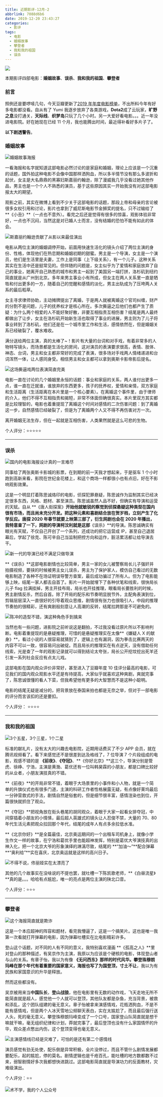 ```yaml
---
title: 近期影评-12月-2
abbrlink: 7088d6b6
date: 2019-12-20 23:43:27
categories:
  - 影评
tags:
  - 电影
  - 婚姻故事
  - 攀登者
  - 我和我的祖国
  - 误杀
---
```


![](https://i.loli.net/2019/12/29/r2ZKavdby78WP1A.jpg)

本期影评四部电影：**婚姻故事**、**误杀**、**我和我的祖国**、**攀登者**

### 前言

照例还是要啰嗦几句，今天豆瓣更新了[2019 年年度电影榜单](https://movie.douban.com/annual/2019?source=movie_navigation)，不出所料今年有好多电影都没看。自从有了 Yumi 我逐步放弃了各类游戏，**Dota2**成了云玩家，**旷野之息**没打通关，**天际线**、**织梦岛**只玩了几个小时。另一大爱好看电影。。。近一年没进电影院。好在她现在已经 11 个月，我也能腾出时间，最近得补看好多片子了。

**以下剧透警告**。

 <!-- more -->

### 婚姻故事

![婚姻故事海报](https://i.loli.net/2019/12/23/6ScAugbPY7ZnK8I.jpg)

一看海报和名字就知道这部电影必然讨论的是家庭和婚姻，理论上应该是一个沉重的话题，国外拍这种电影不会像中国那样洒狗血，所以多半情节没有那么多波折和起伏，女主是大名鼎鼎的黑寡妇斯嘉丽约翰逊，除了漫威我几乎没看过她其他作品，男主也是一个个人不熟悉的演员，基于这些原因其实一开始我没有对这部电影报太大的期望。

观影之前，其实在微博上看到不少关于这部电影的话题，那段上帝和母亲的言论被很多女权引用和讨论，影片也拿到了威尼斯电影节金狮奖的提名，只不过输给了**《小丑》**（一点也不意外）。看完之后还是觉得有很多的惊喜，观影体验非常好，一点也不沉闷，当然这是对已婚人士而言，没有结婚的恐怕不能有如此的体会。

<img src="https://s2.ax1x.com/2019/12/21/QvXcEd.jpg" alt="斯嘉丽约翰逊贡献了从影以来最佳演出" />

电影从两位主演的婚姻调停开始，前面用快速生活化的镜头介绍了两位主演的身份、性格，体现他们在热恋期和婚姻初期的甜蜜。男主是一个导演，女主是一个演员，他们是生活里是夫妻，工作上是同事（上下级关系），有一个儿子。这种关系其实在生活中还是挺常见的。但伴随的问题是，女主似乎为了爱情和家庭放弃了自己的事业，她离开自己熟悉的城市和男主一起到了美国另一端打拼，洛杉矶到纽约简直就是从广州到北京。多年来男主事业小有所成，但女主在两人关系里一直是牺牲和付出更多的一方，随着自己的觉醒和感情的淡化，男主出轨成为了压垮两人关系的最后稻草。

女主寻求律师协助，主动摊牌提出了离婚，于是两人就被离婚这个官司纠缠，财产的分割不是问题，儿子的抚养权才是核心所在。多次撕逼之后他们也都产生了质疑：为什么两个相爱的人不能好聚好散，非要互相指责互相伤害？结尾是两人最终都做出了让步，女主在洛杉矶开始新生活也取得了事业的进展，男主则为了儿子将事业转到了洛杉矶，他们还是在一个城市里工作和生活，感情依然在，但是婚姻关系已经破裂了，覆水难收。

满分送给两位主演，真的太棒了~！影片有大量的台词和对手戏，有着非常多的人物特写镜头，而场景都是生活化的房间，这对演员的表演要求很高，表情、肢体、神态、台词，男主和女主都非常好的完成了表演，很多场对手戏两人情绪递进和台词浑然一体，让人感同身受。相信男主和女主都可以拿到奥斯卡影帝影后提名。

<img src="https://s2.ax1x.com/2019/12/20/QXPolt.jpg" alt="这场撕逼戏两位表演简直完美" />

电影一直在讨论的几个婚姻里永恒的话题：事业和家庭的关系，两人谁付出更多一点，谁一直在迁就谁，谁放弃的东西更多，孩子的抚养权，爱情和亲情，双方家庭和生活距离（生活距离在本片里是一个核心要素）。在离婚这个事件里，由于律师的介入，他们不得不互相指责和揭短，非常不体面但确很真实。本片里双方其实都是比较理智的，电影也着重提现了离婚这个时间对感情的二次伤害问题：到了离婚这一步，自然感情已经破裂了，但是为了离婚两个人又不得不再伤害对方一次。

离开婚姻无法生存，但在一起就是互相伤害，人类果然就是这么可悲的生物。

个人评分：⭐⭐⭐⭐⭐

---

### 误杀

![国内的电影海报设计真的一言难尽](https://i.loli.net/2019/12/23/FrOLaWx6CZRbHld.jpg)

同事给了两张奥斯卡影城的影票，在到期的前一天我才想起来，于是驱车 1 个小时跑到高新来看，影院在世纪金花楼上，和这个商场一样都很小也有点旧，好在不影响观影效果。

这是一个明显打着陈思诚烙印的电影，侦探犯罪悬疑，陈思诚作为监制其实已经决定很多东西，风格、题材、甚至演员。陈思诚虽然人品不好，但确实有导演和运营的天赋。自从 **《唐人街探案》**开始他就敏锐的察觉到侦探悬疑这种类型在国内很有市场，而且尚未充分开发。把这种元素和喜剧结合放在贺岁档，立刻产生了化学反应。唐探 2020 年春节就要上映第三部了，衍生网剧也会在 2020 年播出，我特意查了一下，网剧的导演柯汶利就是这部**《误杀》**的导演。陈思诚确实有眼光有天赋，不仅自己开创了一个系列，还成功的把它运营成 IP，甚至自己退居幕后，学起了徐克、陈可辛自己当监制把控方向和运作，脏活累活都让给导演去干。

<img src="https://s2.ax1x.com/2019/12/20/QXgnuF.jpg" alt="新一代的导演已经不满足只做导演" />

**《误杀》**这部电影剧情也比较简单，男主一家的女儿被警察局长儿子强奸并拍摄视频，要挟的时候被男主女儿误杀，男主为了保护家人，模仿自己看过的无数电影制造了各种不在场证明误导警方查案，最后成功骗过了所有人。但为了电影能够上映，结尾一家人都去自首了。影片一开始就埋下了各种伏笔和线索，很快局长儿子 flag 拉满挂掉，男主开挂布局，局长也开挂推理，眼看局长要胜利的时候，男主剧情反杀，然后自首。除了开局的配乐和节奏明显脱节外，主配角表演到位，剪辑层层深入一直很好的引导着观众思维，剧情很有张力也很吸引人，中段的推理节奏拍的很精彩，还有爽剧般刻意让人高潮的反转，结尾拉跨那是不可避免的。

<img src="https://s2.ax1x.com/2019/12/20/QXgC7j.jpg" alt="陈冲的造型不错，演这种角色手到擒来" />

当然也有一些问题，进影院之前听说这是翻拍，不过我没看过原片所以不影响判断。电影着重提现的是悬疑推理，可惜的是悬疑推理实在太像**《嫌疑人 X 的献身》**，看过小说的人很容易就猜到了，逻辑上也有漏洞，因为拳击比赛两天的内容不可以一致，很容易问出破绽。而且局长的推理实在有点逆天，没有借助任何线索，光是查了一年的观影记录就可以得到结论太夸张，局长公开挖坟挖出死羊还引发一系列社会反应有点太儿戏。

这部电影在国内观众评价非常好，甚至进入了豆瓣年度 10 佳评分最高的电影，可见我们的国内观众观影水平还是有待提高，大家似乎就喜欢这种爽剧，爽就完事了，陈思诚很懂的看人下菜，但我希望他有更多的大智慧而不是这种小聪明。

电影的结尾无疑是减分的，把背景放在泰国来拍也都是无奈之举，但对于一部电影的评分而言该扣的还是要扣。

个人评分： ⭐⭐⭐⭐

---

### 我和我的祖国

![3个五星，3个三星，1个二星](https://i.loli.net/2019/12/23/xVZjzQeob37tPhi.jpg)

标准的献礼片，没有太大的兴趣去电影院，近期用话费买了不少 APP 会员，就在腾讯视频看了。看下来感觉还不是很差到达及格线了，7 位导演 7 个片段组成的电影，观感不错的是 **《前夜》**、**《夺冠》**、**《你好北京》**这三个，导演分别是管虎、徐峥、宁浩，主演是黄渤、葛优还有一位叫韩昊霖的小朋友，都是口碑比较好的从业者，小朋友演技真的不错。

**《前夜》**的开局非常不错，着眼于大场景里的小事件和小人物，就是一个简单的升旗仪式也有很多门道，主演的科研工作者性格展露无疑，有点像好莱坞最后一分钟营救式的手法，剧情自然是俗套的，但是细节很丰富，感情渲染也到位，开篇很快就抓住了观众。

**《夺冠》**把视角放在街头巷尾的胡同观众，着眼于大家一起看女排夺冠，中间穿插着小朋友的小情愫，最后超人英雄式的镜头让人忍俊不禁，大量的 70、80 年代生活元素把观众拉回那个年代，结尾的成年人有点多余拉低水准。

**《北京你好》**是全篇最佳，北京奥运期间的一个出租车司机身上，就像小学生作文一样的故事，在宁浩和葛优手里也能超神发挥，特别是葛优大爷演技真的出神入化，把一个北京大爷的形象演绎的淋漓尽致，结尾的 **“加油～”**配合弹幕 **“奥利给”**实在喜庆，北京奥运就是这样的高兴日子。

<img src="https://s2.ax1x.com/2019/12/20/QXWIPA.jpg" alt="不得不说，佟丽娅实在太漂亮了" />

其他的几个故事实在没啥说的不提也罢，就吐槽一下陈凯歌老师，**《白昼流星》**真的是。。。哈哈有点尴尬，唯一的亮点是两位主演的陕北口音。

个人评分：⭐⭐⭐

---

### 攀登者

![这个海报简直就是欺诈](https://i.loli.net/2019/12/23/kGKQtmd24Pwf8Ob.jpg)

这是一个本应超神的阵容和题材，看完我懵逼了，这是一个搞笑片。这也是唯一我第一次看就打开弹幕的电影，因为弹幕吐槽实在比电影精彩许多。

登山这个话题，对不同的人有不同的意义，我特别喜欢漫画 **《孤高之人》**里对登山的那种描述，有吴京作为主演，我原以为应该是个硬核的电影，体现登山者与山的关系。有章子怡，我以为有像 **《无问西东》**那样的时代风华。攀登珠穆朗玛峰在那个年代有着重要的国家意义，海报也写了**为国登顶，寸土不让**，我以为有民族和家国意识的升华是释放。

然而这些都没有。

吴京被用来当**中国队长**，**登山战狼**，他在电影里有无数的动作戏，飞天走地无所不能简直就是超人，感觉他一个人就可以登顶，其他队友都是杂鱼，充当背景，被救和添乱，这个团队组建的毫无意义。章子怡被拿来演感情戏，花瓶洒狗血，不是不能有感情戏，但是两个人冰天雪地公频聊天表白，实在太尴尬了，而且最后强行送人头，死的毫无意义。攀登珠穆朗玛峰变成了一个口号，国家登山队简直就是想干嘛就干嘛，毫无组织纪律和计划，莽就完事了，最后登顶也没有什么家国情怀的升华，观众差点憋出内伤，这个登顶变得也毫无意义。

<img src="https://s2.ax1x.com/2019/12/20/QX46vq.jpg" alt="主演感情线已经是灾难了，可怕的是还有第二个感情线"  />

演员感觉有劲无处使，配乐倒是异常积极，全片没停过，而且不管什么剧情发展都要配乐，起的尴尬，停的莫名。剧情逻辑也是千疮百孔，能吐槽的地方数都数不过来，弱智剧情好多次我都想快进跳过。这部电影简直就是导演功力的反面教材，灾难级演出。

个人评分：⭐⭐

![术不学，我的个人公众号](https://s2.ax1x.com/2019/11/27/Q9HlPe.png)
